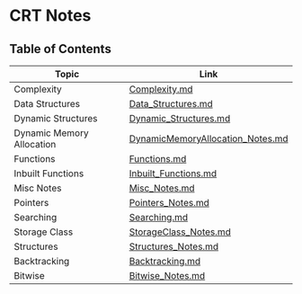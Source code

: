 # CRT Notes

## Table of Contents

| Topic | Link |
| --- | --- |
| Complexity | [Complexity.md](https://github.com/dog-broad/CRT/blob/master/Complexity.md) |
| Data Structures | [Data_Structures.md](https://github.com/dog-broad/CRT/blob/master/Data_Structures.md) |
| Dynamic Structures | [Dynamic_Structures.md](https://github.com/dog-broad/CRT/blob/master/Dynamic_Structures.md) |
| Dynamic Memory Allocation | [DynamicMemoryAllocation_Notes.md](https://github.com/dog-broad/CRT/blob/master/DynamicMemoryAllocation_Notes.md) |
| Functions | [Functions.md](https://github.com/dog-broad/CRT/blob/master/Functions.md) |
| Inbuilt Functions | [Inbuilt_Functions.md](https://github.com/dog-broad/CRT/blob/master/Inbuilt_Functions.md) |
| Misc Notes | [Misc_Notes.md](https://github.com/dog-broad/CRT/blob/master/Misc_Notes.md) |
| Pointers | [Pointers_Notes.md](https://github.com/dog-broad/CRT/blob/master/Pointers_Notes.md) |
| Searching | [Searching.md](https://github.com/dog-broad/CRT/blob/master/Searching.md) |
| Storage Class | [StorageClass_Notes.md](https://github.com/dog-broad/CRT/blob/master/StorageClass_Notes.md) |
| Structures | [Structures_Notes.md](https://github.com/dog-broad/CRT/blob/master/Structures_Notes.md) |
| Backtracking| [Backtracking.md](https://github.com/dog-broad/CRT/blob/master/Backtracking.md) |
| Bitwise| [Bitwise_Notes.md](https://github.com/dog-broad/CRT/blob/master/Bitwise_Notes.md) |

